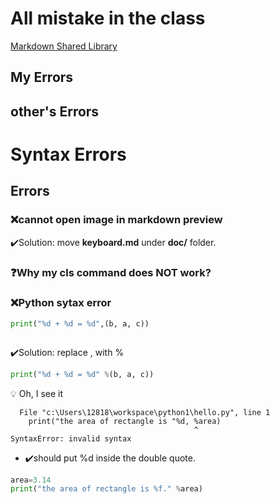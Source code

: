 # All mistake in the class

[Markdown Shared Library](myIcons.md)

## My Errors

## other's Errors

# Syntax Errors

## Errors
### ❌cannot open image in markdown preview
✔️Solution: move **keyboard.md** under **doc/** folder.

### ❓Why my cls command does NOT work?


### ❌Python sytax error
```py
print("%d + %d = %d",(b, a, c))
```
```output

```

✔️Solution: replace , with %
```py
print("%d + %d = %d" %(b, a, c))
```
💡 Oh, I see it
```output
  File "c:\Users\12818\workspace\python1\hello.py", line 1
    print("the area of rectangle is "%d, %area)
                                         ^     
SyntaxError: invalid syntax
```
* ✔️should put %d inside the double quote.
```py
area=3.14
print("the area of rectangle is %f." %area)
```